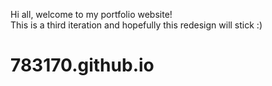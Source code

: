 Hi all, welcome to my portfolio website! <br>
This is a third iteration and hopefully this redesign will stick :) <br>
# 783170.github.io
